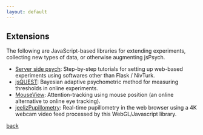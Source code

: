 ```yaml
---
layout: default
---
```


## Extensions

The following are JavaScript-based libraries for extending experiments, collecting new types of data, or otherwise augmenting jsPsych.

- [Server side psych](https://github.com/tzler/server_side_psych): Step-by-step tutorials for setting up web-based experiments using softwares other than Flask / NivTurk.
- [jsQUEST](https://github.com/kurokida/jsQUEST): Bayesian adaptive psychometric method for measuring thresholds in online experiments.
- [MouseView](https://github.com/u01ai11/MouseView.js): Attention-tracking using mouse position (an online alternative to online eye tracking).
- [jeelizPupillometry](https://github.com/jeeliz/jeelizPupillometry): Real-time pupillometry in the web browser using a 4K webcam video feed processed by this WebGL/Javascript library.

[back](./)
